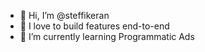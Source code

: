 - 👋 Hi, I’m @steffikeran
- 👀 I love to build features end-to-end
- 🌱 I’m currently learning Programmatic Ads

<!---
steffikeran/steffikeran is a ✨ special ✨ repository because its `README.md` (this file) appears on your GitHub profile.
You can click the Preview link to take a look at your changes.
--->

